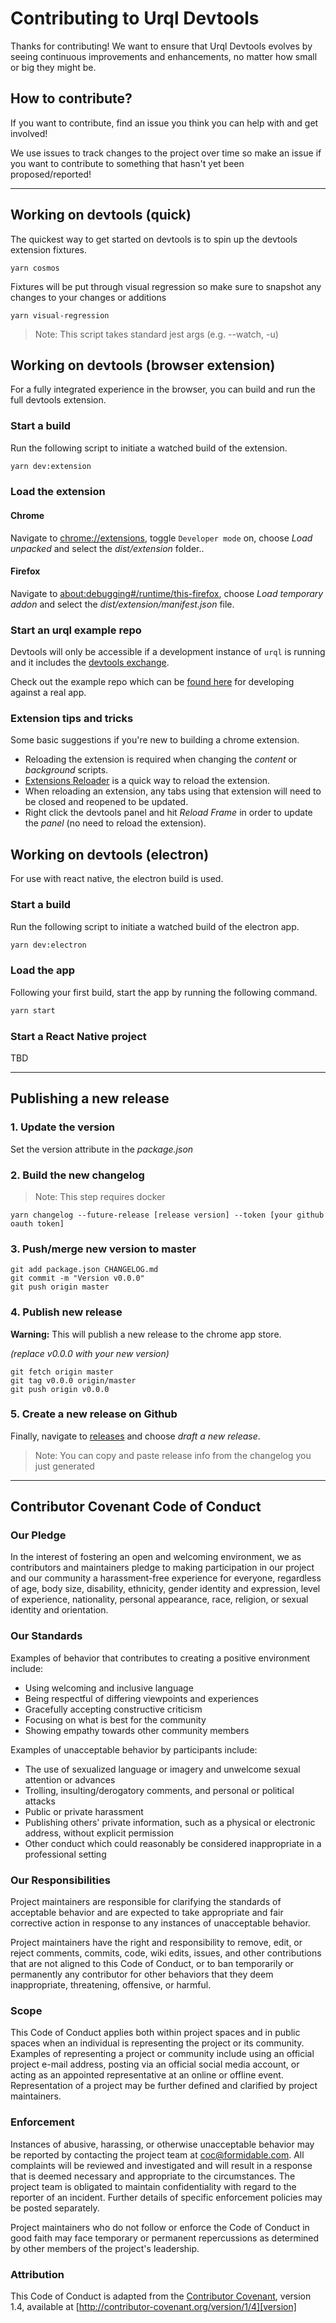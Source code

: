 # Contributing to Urql Devtools

Thanks for contributing! We want to ensure that Urql Devtools evolves by seeing continuous improvements and enhancements, no matter how small or big they might be.

## How to contribute?

If you want to contribute, find an issue you think you can help with and get involved!

We use issues to track changes to the project over time so make an issue if you want to contribute to something that hasn't yet been proposed/reported!

---

## Working on devtools (quick)

The quickest way to get started on devtools is to spin up the devtools extension fixtures.

```
yarn cosmos
```

Fixtures will be put through visual regression so make sure to snapshot any changes to your changes or additions

```
yarn visual-regression
```

> Note: This script takes standard jest args (e.g. --watch, -u)

## Working on devtools (browser extension)

For a fully integrated experience in the browser, you can build and run the full devtools extension.

### Start a build

Run the following script to initiate a watched build of the extension.

```sh
yarn dev:extension
```

### Load the extension

#### Chrome

Navigate to [chrome://extensions](chrome://extensions), toggle `Developer mode` on,
choose _Load unpacked_ and select the _dist/extension_ folder..

#### Firefox

Navigate to [about:debugging#/runtime/this-firefox](about:debugging#/runtime/this-firefox), choose _Load temporary addon_ and select the _dist/extension/manifest.json_ file.

### Start an urql example repo

Devtools will only be accessible if a development instance of `urql` is running and it includes the [devtools exchange](https://github.com/FormidableLabs/urql-devtools-exchange).

Check out the example repo which can be [found here](https://github.com/FormidableLabs/urql/tree/master/packages/react-urql/examples/1-getting-started) for developing against a real app.

### Extension tips and tricks

Some basic suggestions if you're new to building a chrome extension.

- Reloading the extension is required when changing the _content_ or _background_ scripts.
- [Extensions Reloader](https://chrome.google.com/webstore/detail/extensions-reloader/fimgfedafeadlieiabdeeaodndnlbhid?hl=en) is a quick way to reload the extension.
- When reloading an extension, any tabs using that extension will need to be closed and reopened to be updated.
- Right click the devtools panel and hit _Reload Frame_ in order to update the _panel_ (no need to reload the extension).

## Working on devtools (electron)

For use with react native, the electron build is used.

### Start a build

Run the following script to initiate a watched build of the electron app.

```sh
yarn dev:electron
```

### Load the app

Following your first build, start the app by running the following command.

```sh
yarn start
```

### Start a React Native project

TBD

---

## Publishing a new release

### 1. Update the version

Set the version attribute in the _package.json_

### 2. Build the new changelog

> Note: This step requires docker

```
yarn changelog --future-release [release version] --token [your github oauth token]
```

### 3. Push/merge new version to master

```
git add package.json CHANGELOG.md
git commit -m "Version v0.0.0"
git push origin master
```

### 4. Publish new release

**Warning:** This will publish a new release to the chrome app store.

_(replace v0.0.0 with your new version)_

```
git fetch origin master
git tag v0.0.0 origin/master
git push origin v0.0.0
```

### 5. Create a new release on Github

Finally, navigate to [releases](https://github.com/FormidableLabs/urql-devtools/releases) and choose _draft a new release_.

> Note: You can copy and paste release info from the changelog you just generated

---

## Contributor Covenant Code of Conduct

### Our Pledge

In the interest of fostering an open and welcoming environment, we as
contributors and maintainers pledge to making participation in our project and
our community a harassment-free experience for everyone, regardless of age, body
size, disability, ethnicity, gender identity and expression, level of experience,
nationality, personal appearance, race, religion, or sexual identity and
orientation.

### Our Standards

Examples of behavior that contributes to creating a positive environment
include:

- Using welcoming and inclusive language
- Being respectful of differing viewpoints and experiences
- Gracefully accepting constructive criticism
- Focusing on what is best for the community
- Showing empathy towards other community members

Examples of unacceptable behavior by participants include:

- The use of sexualized language or imagery and unwelcome sexual attention or
  advances
- Trolling, insulting/derogatory comments, and personal or political attacks
- Public or private harassment
- Publishing others' private information, such as a physical or electronic
  address, without explicit permission
- Other conduct which could reasonably be considered inappropriate in a
  professional setting

### Our Responsibilities

Project maintainers are responsible for clarifying the standards of acceptable
behavior and are expected to take appropriate and fair corrective action in
response to any instances of unacceptable behavior.

Project maintainers have the right and responsibility to remove, edit, or
reject comments, commits, code, wiki edits, issues, and other contributions
that are not aligned to this Code of Conduct, or to ban temporarily or
permanently any contributor for other behaviors that they deem inappropriate,
threatening, offensive, or harmful.

### Scope

This Code of Conduct applies both within project spaces and in public spaces
when an individual is representing the project or its community. Examples of
representing a project or community include using an official project e-mail
address, posting via an official social media account, or acting as an appointed
representative at an online or offline event. Representation of a project may be
further defined and clarified by project maintainers.

### Enforcement

Instances of abusive, harassing, or otherwise unacceptable behavior may be
reported by contacting the project team at coc@formidable.com. All
complaints will be reviewed and investigated and will result in a response that
is deemed necessary and appropriate to the circumstances. The project team is
obligated to maintain confidentiality with regard to the reporter of an incident.
Further details of specific enforcement policies may be posted separately.

Project maintainers who do not follow or enforce the Code of Conduct in good
faith may face temporary or permanent repercussions as determined by other
members of the project's leadership.

### Attribution

This Code of Conduct is adapted from the [Contributor Covenant][homepage], version 1.4,
available at [http://contributor-covenant.org/version/1/4][version]

[homepage]: http://contributor-covenant.org
[version]: http://contributor-covenant.org/version/1/4/
